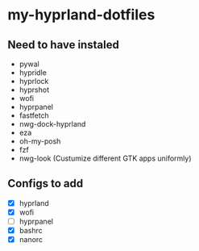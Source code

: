 # my-hyprland-dotfiles

## Need to have instaled
- pywal
- hypridle
- hyprlock
- hyprshot
- wofi
- hyprpanel
- fastfetch
- nwg-dock-hyprland
- eza
- oh-my-posh
- fzf
- nwg-look (Custumize different GTK apps uniformly)

## Configs to add
- [x] hyprland
- [x] wofi
- [ ] hyprpanel
- [x] bashrc
- [x] nanorc
